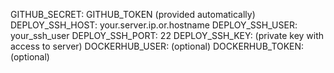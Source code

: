 GITHUB_SECRET:   GITHUB_TOKEN (provided automatically)
DEPLOY_SSH_HOST: your.server.ip.or.hostname
DEPLOY_SSH_USER: your_ssh_user
DEPLOY_SSH_PORT: 22
DEPLOY_SSH_KEY:  (private key with access to server)
DOCKERHUB_USER:  (optional)
DOCKERHUB_TOKEN: (optional)
